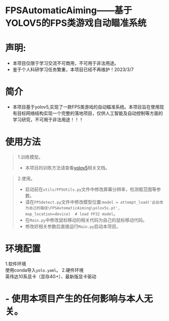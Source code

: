 
# FPSAutomaticAiming——基于YOLOV5的FPS类游戏自动瞄准系统
# 声明:
- 本项目仅限于学习交流不可商用，不可用于非法用途。
- 鉴于个人科研学习任务繁重，本项目已经不再维护！2023/3/7
# 简介
 -  本项目基于yolov5,实现了一款FPS类游戏的自动瞄准系统。本项目旨在使用现有目标网络结构实现一个完整的落地项目，仅供人工智能及自动控制等方面的学习研究，不可用于非法用途！！！

# 使用方法
  > 1.训练模型。  
  > - 本项目的训练方法请查看[yolov5](https://github.com/ultralytics/yolov5)相关文档。

  > 2.使用。
  > - 启动前在```utils/FPSUtils.py```文件中修改屏幕分辨率，检测框范围等参数。
  > - 请在```FPSdetect.py```文件中修改模型位置:```model = attempt_load('此处改为自己的路径\FPSAutomaticAiming\yolov5s.pt', map_location=device)  # load FP32 model```。
  > - 在```Main.py```中修改鼠标移动的相关代码为自己的鼠标移动代码。
  > - 修改好相关参数后直接运行```Main.py```启动本项目。


# 环境配置
1.软件环境  
  使用conda导入```yolo.yaml```。
2.硬件环境  
  英伟达10系显卡（显存4G+）、最新版显卡驱动
# - 使用本项目产生的任何影响与本人无关。
